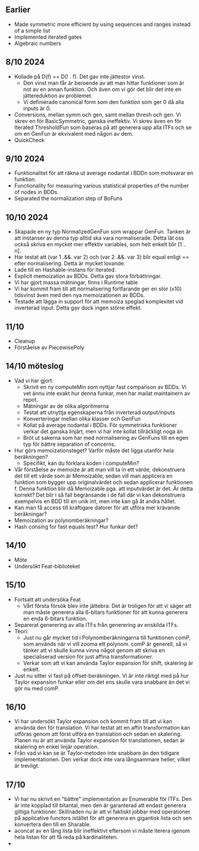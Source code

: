## Earlier

- Made symmetric more efficient by using sequences and ranges instead of a simple list
- Implemented iterated gates
- Algebraic numbers
## 8/10 2024

- Kollade på D(f) == D(! . f). Det gav inte jättestor vinst.
	- Den vinst man får är beroende av att man hittar funktioner som är not av en annan funktion. Och även om vi gör det blir det inte en jättereduktion av problemet.
	- Vi definierade canonical form som den funktion som ger 0 då alla inputs är 0.
- Conversions, mellan symm och gen, samt mellan thresh och gen. Vi skrev en för BasicSymmetric, ganska ineffektiv. Vi skrev även en för Iterated ThresholdFun som baseras på att generera upp alla ITFs och se om en GenFun är ekvivalent med någon av dem.
- QuickCheck

## 9/10 2024

- Funktionalitet för att räkna ut average nodantal i BDDn som motsvarar en funktion.
- Functionality for measuring various statistical properties of the number of nodes in BDDs.
- Separated the normalization step of BoFuns

## 10/10 2024

- Skapade en ny typ NormalizedGenFun som wrappar GenFun. Tanken är att instanser av denna typ alltid ska vara normaliserade. Detta lät oss också skriva en mycket mer effektiv variables, som helt enkelt blir \[1 .. n].
- Har testat att (var 1 .&&. var 2) och (var 2 .&&. var 3) blir equal enligt == efter normalisering. Detta är mycket lovande.
- Lade till en Hashable-instans för Iterated.
- Explicit memoization av BDDs. Detta gav stora förbättringar.
- Vi har gjort massa mätningar, finns i Runtime table
- Vi har kommit fram till att normalisering fortfarande ger en stor (x10) tidsvinst även med den nya memoizationen av BDDs.
- Testade att lägga in support för att memoiza speglad komplexitet vid inverterad input. Detta gav dock ingen större effekt.

## 11/10

- Cleanup
- Förståelse av PiecewisePoly

## 14/10 möteslog

- Vad vi har gjort:
	- Skrivit en ny computeMin som nyttjar fast comparison av BDDs. Vi vet ännu inte exakt hur denna funkar, men har mailat maintainern av repot.
	- Mätningar av de olika algoritmerna
	- Testat att utnyttja egenskaperna från inverterad output/inputs
	- Konverteringar mellan olika klasser och GenFun
	- Kollat på average nodantal i BDDs. För symmetriska funktioner verkar det ganska linjärt, men vi har inte kollat tillräckligt noga än
	- Bröt ut sakerna som har med normalisering av GenFuns till en egen typ för bättre separation of concerns.
- Hur görs memoizationsteget? Varför måste det ligga utanför hela beräkningen?
	- Specifikt, kan du förklara koden i computeMin?
- Vår förståelse av memoize är att man vill ta in ett värde, dekonstruera det till ett värde som är Memoizable, sedan vill man applicera en funktion som bygger upp originalvärdet och sedan applicerar funktionen f. Denna funktion blir då Memoizable pga. att inputvärdet är det. Är detta korrekt? Det blir i så fall begränsande i de fall där vi kan dekonstruera exempelvis en BDD till en unik int, men inte kan gå åt andra hållet.
- Kan man få access till kraftigare datorer för att utföra mer krävande beräkningar?
- Memoization av polynomberäkningar?
- Hash consing for fast equals test? Hur funkar det?

## 14/10

- Möte
- Undersökt Feat-biblioteket

## 15/10

- Fortsatt att undersöka Feat
	- Vårt första försök blev inte jättebra. Det är troligen för att vi säger att man måste generera alla 6-bitars funktioner för att kunna generera en enda 6-bitars funktion.
- Separerat generering av alla ITFs från generering av enskilda ITFs.
- Teori:
	- Just nu går mycket tid i Polynomberäkningarna till funktionen comP, som används när vi vill zooma ett polynom. comP är generell, så vi tänker att vi skulle kunna vinna något genom att skriva en specialiserad version för just affina transformationer.
	- Verkar som att vi kan använda Taylor expansion för shift, skalering är enkelt.
- Just nu sitter vi fast på offset-beräkningen. Vi är inte riktigt med på hur Taylor expansion funkar eller om det ens skulle vara snabbare än det vi gör nu med comP.

## 16/10

- Vi har undersökt Taylor expansion och kommit fram till att vi kan använda den för translation. Vi har testat att en affin transformation kan utföras genom att först utföra en translation och sedan en skalering. Planen nu är att använda Taylor expansion för translationen, sedan är skalering en enkel linjär operation.
- Från vad vi kan se är Taylor-metoden inte snabbare än den tidigare implementationen. Den verkar dock inte vara långsammare heller, vilket är trevligt.
## 17/10

- Vi har nu skrivit en "bättre" implementation av Enumerable för ITFs. Den är inte kopplad till bitantal, men den är garanterad att endast generera giltiga funktioner. Skillnaden nu är att vi faktiskt jobbar med operationer på applicative functors istället för att generera en gigantisk lista och sen konvertera den till en Sharable.
- aconcat av en lång lista blir ineffektivt eftersom vi måste iterera igenom hela listan för att få reda på kardinaliteten.
- 